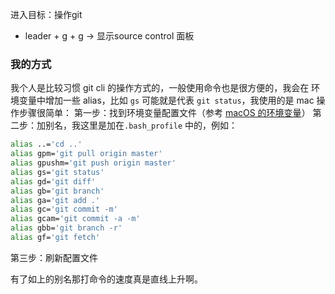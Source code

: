 进入目标：操作git

- leader + g + g -> 显示source control 面板



### 我的方式
我个人是比较习惯 git cli 的操作方式的，一般使用命令也是很方便的，我会在 环境变量中增加一些 alias，比如 `gs` 可能就是代表 `git status`，我使用的是 mac 操作步骤很简单：
第一步：找到环境变量配置文件（参考 [macOS 的环境变量](https://www.yuque.com/docs/share/d8d57931-c4e3-49b2-9a14-b3304ec4b6c6)）
第二步：加别名，我这里是加在`.bash_profile` 中的，例如：
```bash
alias ..='cd ..'
alias gpm='git pull origin master'
alias gpushm='git push origin master'
alias gs='git status'
alias gd='git diff'
alias gb='git branch'
alias ga='git add .'
alias gc='git commit -m'
alias gcam='git commit -a -m'
alias gbb='git branch -r'
alias gf='git fetch'
```
第三步：刷新配置文件

有了如上的别名那打命令的速度真是直线上升啊。

